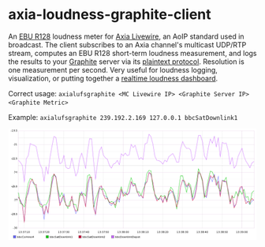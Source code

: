 axia-loudness-graphite-client
=============================
An <a href = "https://tech.ebu.ch/docs/events/ibc11-ebutechnical/presentations/ibc11_10things_r128.pdf">EBU R128</a> loudness meter for <a href = "http://en.wikipedia.org/wiki/Livewire_%28networking%29">Axia Livewire</a>, an AoIP standard used in broadcast. The client subscribes to an Axia channel's multicast UDP/RTP stream, computes an EBU R128 short-term loudness measurement, and logs the results to your <a href = "http://graphite.readthedocs.org/en/latest/overview.html">Graphite</a> server via its <a href = "http://graphite.readthedocs.org/en/latest/feeding-carbon.html#the-plaintext-protocol">plaintext protocol</a>. Resolution is one measurement per second.  Very useful for loudness logging, visualization, or putting together a <a href = "https://raw.githubusercontent.com/kylophone/axia-loudness-graphite-client/master/dashboard.gif">realtime loudness dashboard</a>.

Correct usage: `axialufsgraphite <MC Livewire IP> <Graphite Server IP> <Graphite Metric>`

Example: `axialufsgraphite 239.192.2.169 127.0.0.1 bbcSatDownlink1`

<img src = "example.png"></img>

